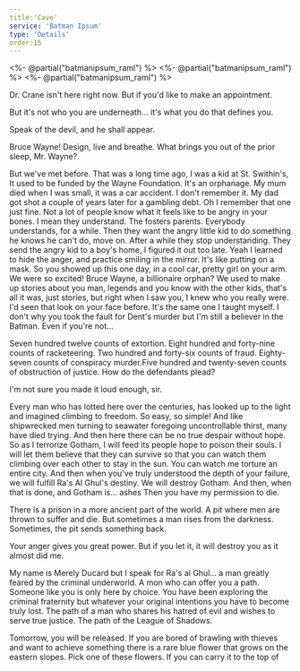 ```yaml
---
title:'Cave'
service: 'Batman Ipsum'
type: 'Details'
order:15
---
```


<%- @partial("batmanipsum_raml") %>
<%- @partial("batmanipsum_raml") %>
<%- @partial("batmanipsum_raml") %>

Dr. Crane isn't here right now. But if you'd like to make an appointment.

But it's not who you are underneath... it's what you do that defines you.

Speak of the devil, and he shall appear.

Bruce Wayne! Design, live and breathe. What brings you out of the prior sleep, Mr. Wayne?

But we've met before. That was a long time ago, I was a kid at St. Swithin's, It used to be funded by the Wayne Foundation. It's an orphanage. My mum died when I was small, it was a car accident. I don't remember it. My dad got shot a couple of years later for a gambling debt. Oh I remember that one just fine. Not a lot of people know what it feels like to be angry in your bones. I mean they understand. The fosters parents. Everybody understands, for a while. Then they want the angry little kid to do something he knows he can't do, move on. After a while they stop understanding. They send the angry kid to a boy's home, I figured it out too late. Yeah I learned to hide the anger, and practice smiling in the mirror. It's like putting on a mask. So you showed up this one day, in a cool car, pretty girl on your arm. We were so excited! Bruce Wayne, a billionaire orphan? We used to make up stories about you man, legends and you know with the other kids, that's all it was, just stories, but right when I saw you, I knew who you really were. I'd seen that look on your face before. It's the same one I taught myself. I don't why you took the fault for Dent's murder but I'm still a believer in the Batman. Even if you're not...

Seven hundred twelve counts of extortion. Eight hundred and forty-nine counts of racketeering. Two hundred and forty-six counts of fraud. Eighty-seven counts of conspiracy murder.Five hundred and twenty-seven counts of obstruction of justice. How do the defendants plead?

I'm not sure you made it loud enough, sir.

Every man who has lotted here over the centuries, has looked up to the light and imagined climbing to freedom. So easy, so simple! And like shipwrecked men turning to seawater foregoing uncontrollable thirst, many have died trying. And then here there can be no true despair without hope. So as I terrorize Gotham, I will feed its people hope to poison their souls. I will let them believe that they can survive so that you can watch them climbing over each other to stay in the sun. You can watch me torture an entire city. And then when you've truly understood the depth of your failure, we will fulfill Ra's Al Ghul's destiny. We will destroy Gotham. And then, when that is done, and Gotham is... ashes Then you have my permission to die.

There is a prison in a more ancient part of the world. A pit where men are thrown to suffer and die. But sometimes a man rises from the darkness. Sometimes, the pit sends something back.

Your anger gives you great power. But if you Iet it, it will destroy you as it almost did me.

My name is Merely Ducard but I speak for Ra's al Ghul... a man greatly feared by the criminal underworld. A mon who can offer you a path. Someone like you is only here by choice. You have been exploring the criminal fraternity but whatever your original intentions you have to become truly lost. The path of a man who shares his hatred of evil and wishes to serve true justice. The path of the League of Shadows.

Tomorrow, you will be released. If you are bored of brawling with thieves and want to achieve something there is a rare blue flower that grows on the eastern slopes. Pick one of these flowers. If you can carry it to the top of
